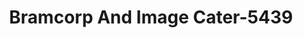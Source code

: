 ---
f_zip-code: 73034
f_state-code: OK
title: Bramcorp And Image Cater-5439
f_phone: 405-285-2127
f_city-only: Edmond
f_address: 231 S Coltrane Rd Edmond
f_location-unique-id: '5439'
slug: bramcorp-and-image-cater-5439
updated-on: '2024-05-30T13:46:58.046Z'
created-on: '2024-05-30T13:36:59.803Z'
published-on: '2024-05-30T13:54:32.469Z'
f_city-state: cms/city/edmond-ok.md
f_company: cms/company/bramcorp-and-image-cater.md
f_state: cms/state/oklahoma.md
layout: '[payday-loan].html'
tags: payday-loan
---
